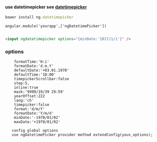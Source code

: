 #### use datetimepicker see [datetimepicker](https://github.com/xdan/datetimepicker)

```javascript
bower install ng.datetimepicker
```

```
angular.module('yourapp',['ngDatetimePicker'])
```

```html

<input ngdatetimepicker options="{minDate:'2017/1/1'}" />

```

### options

     	formatTime:'H:i'
      	formatDate:'d.m.Y'
      	defaultDate:'+03.01.1970'
      	defaultTime:'10:00'
      	timepickerScrollbar:false
      	step:5,
        inline:true
        mask:'9999/19/39 29:59'
        yearOffset:222
        lang:'ch'
        timepicker:false
        format:'d/m/Y'
        formatDate:'Y/m/d'
        minDate:'-1970/01/02'
        maxDate:'+1970/01/02'
      	
```
   config global options
   use ngDatetimePicker provider method extendConfig(yous_options);
      	
      	
```   
      	